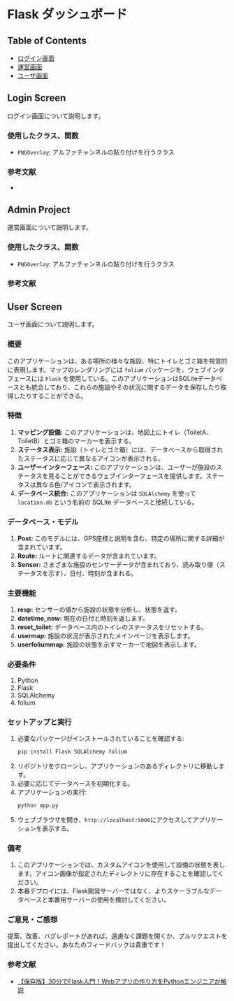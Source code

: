 # Flask ダッシュボード



## Table of Contents

- [ログイン画面](#Login-Screen)
- [運営画面](#Admin-Screen)
- [ユーザ画面](#User-Screen)

## Login Screen
ログイン画面について説明します。
### 使用したクラス、関数
- `PNGOverlay`: アルファチャンネルの貼り付けを行うクラス

### 参考文献

- []()



## Admin Project
運営画面について説明します。
### 使用したクラス、関数

- `PNGOverlay`: アルファチャンネルの貼り付けを行うクラス


### 参考文献


## User Screen
ユーザ画面について説明します。
### 概要

このアプリケーションは、ある場所の様々な施設、特にトイレとゴミ箱を視覚的に表現します。マップのレンダリングには `folium` パッケージを、ウェブインタフェースには `Flask` を使用している。このアプリケーションはSQLiteデータベースとも統合しており、これらの施設やその状況に関するデータを保存したり取得したりすることができる。

### 特徴

1. **マッピング設備:** このアプリケーションは、地図上にトイレ（ToiletA、ToiletB）とゴミ箱のマーカーを表示する。
2. **ステータス表示:** 施設（トイレとゴミ箱）には、データベースから取得されたステータスに応じて異なるアイコンが表示される。
3. **ユーザーインターフェース:** このアプリケーションは、ユーザーが施設のステータスを見ることができるウェブインターフェースを提供します。ステータスは異なる色/アイコンで表示されます。
4. **データベース統合:** このアプリケーションは `SQLAlchemy` を使って `location.db` という名前の SQLite データベースと接続している。

### データベース・モデル

1. **Post:** このモデルには、GPS座標と説明を含む、特定の場所に関する詳細が含まれています。
2. **Route:** ルートに関連するデータが含まれています。
3. **Sensor:** さまざまな施設のセンサーデータが含まれており、読み取り値（ステータスを示す）、日付、時刻が含まれる。

### 主要機能

1. **resp:** センサーの値から施設の状態を分析し、状態を返す。
2. **datetime_now:** 現在の日付と時刻を返します。
3. **reset_toilet:** データベース内のトイレのステータスをリセットする。
4. **usermap:** 施設の状況が表示されたメインページを表示します。
5. **userfoliummap:** 施設の状態を示すマーカーで地図を表示します。



### 必要条件

1. Python
2. Flask
3. SQLAlchemy
4. folium

### セットアップと実行

1. 必要なパッケージがインストールされていることを確認する:
   ```bash
   pip install Flask SQLAlchemy folium
   ```
2. リポジトリをクローンし、アプリケーションのあるディレクトリに移動します。
3. 必要に応じてデータベースを初期化する。
4. アプリケーションの実行:
   ```bash
   python app.py
   ```
5. ウェブブラウザを開き、`http://localhost:5000`にアクセスしてアプリケーションを表示する。

### 備考

1. このアプリケーションでは、カスタムアイコンを使用して設備の状態を表します。アイコン画像が指定されたディレクトリに存在することを確認してください。
2. 本番デプロイには、Flask開発サーバーではなく、よりスケーラブルなデータベースと本番用サーバーの使用を検討してください。

### ご意見・ご感想
提案、改善、バグレポートがあれば、遠慮なく課題を開くか、プルリクエストを提出してください。あなたのフィードバックは貴重です！


### 参考文献

- [【保存版】30分でFlask入門！Webアプリの作り方をPythonエンジニアが解説](https://tech-diary.net/flask-introduction/)
